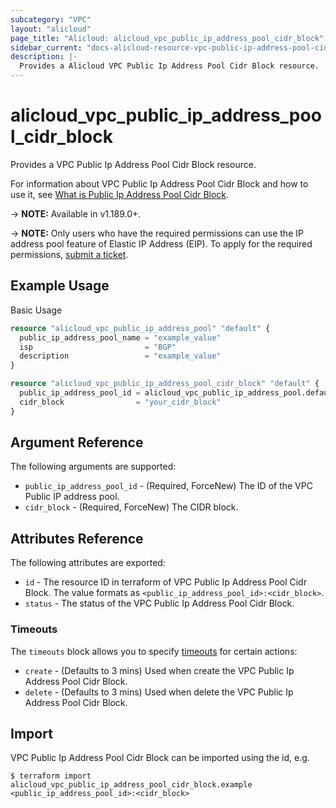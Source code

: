 ```yaml
---
subcategory: "VPC"
layout: "alicloud"
page_title: "Alicloud: alicloud_vpc_public_ip_address_pool_cidr_block"
sidebar_current: "docs-alicloud-resource-vpc-public-ip-address-pool-cidr-block"
description: |-
  Provides a Alicloud VPC Public Ip Address Pool Cidr Block resource.
---
```


# alicloud\_vpc\_public\_ip\_address\_pool\_cidr\_block

Provides a VPC Public Ip Address Pool Cidr Block resource.

For information about VPC Public Ip Address Pool Cidr Block and how to use it, see [What is Public Ip Address Pool Cidr Block](https://www.alibabacloud.com/help/en/virtual-private-cloud/latest/429100).

-> **NOTE:** Available in v1.189.0+.

-> **NOTE:** Only users who have the required permissions can use the IP address pool feature of Elastic IP Address (EIP). To apply for the required permissions, [submit a ticket](https://smartservice.console.aliyun.com/service/create-ticket).

## Example Usage

Basic Usage

```terraform
resource "alicloud_vpc_public_ip_address_pool" "default" {
  public_ip_address_pool_name = "example_value"
  isp                         = "BGP"
  description                 = "example_value"
}

resource "alicloud_vpc_public_ip_address_pool_cidr_block" "default" {
  public_ip_address_pool_id = alicloud_vpc_public_ip_address_pool.default.id
  cidr_block                = "your_cidr_block"
}
```

## Argument Reference

The following arguments are supported:

* `public_ip_address_pool_id` - (Required, ForceNew) The ID of the VPC Public IP address pool.
* `cidr_block` - (Required, ForceNew) The CIDR block.

## Attributes Reference

The following attributes are exported:

* `id` - The resource ID in terraform of VPC Public Ip Address Pool Cidr Block. The value formats as `<public_ip_address_pool_id>:<cidr_block>`.
* `status` - The status of the VPC Public Ip Address Pool Cidr Block.

### Timeouts

The `timeouts` block allows you to specify [timeouts](https://www.terraform.io/docs/configuration-0-11/resources.html#timeouts) for certain actions:

* `create` - (Defaults to 3 mins) Used when create the VPC Public Ip Address Pool Cidr Block.
* `delete` - (Defaults to 3 mins) Used when delete the VPC Public Ip Address Pool Cidr Block.

## Import

VPC Public Ip Address Pool Cidr Block can be imported using the id, e.g.

```shell
$ terraform import alicloud_vpc_public_ip_address_pool_cidr_block.example <public_ip_address_pool_id>:<cidr_block>
```
